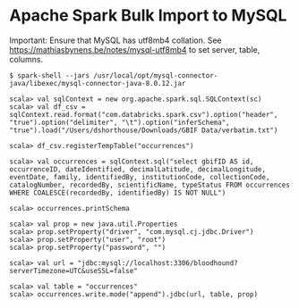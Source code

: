 # Apache Spark Bulk Import to MySQL

Important: Ensure that MySQL has utf8mb4 collation. See https://mathiasbynens.be/notes/mysql-utf8mb4 to set server, table, columns.

    $ spark-shell --jars /usr/local/opt/mysql-connector-java/libexec/mysql-connector-java-8.0.12.jar

    scala> val sqlContext = new org.apache.spark.sql.SQLContext(sc)
    scala> val df_csv = sqlContext.read.format("com.databricks.spark.csv").option("header", "true").option("delimiter", "\t").option("inferSchema", "true").load("/Users/dshorthouse/Downloads/GBIF Data/verbatim.txt")

    scala> df_csv.registerTempTable("occurrences")

    scala> val occurrences = sqlContext.sql("select gbifID AS id, occurrenceID, dateIdentified, decimalLatitude, decimalLongitude, eventDate, family, identifiedBy, institutionCode, collectionCode, catalogNumber, recordedBy, scientificName, typeStatus FROM occurrences WHERE COALESCE(recordedBy, identifiedBy) IS NOT NULL")

    scala> occurrences.printSchema

    scala> val prop = new java.util.Properties
    scala> prop.setProperty("driver", "com.mysql.cj.jdbc.Driver")
    scala> prop.setProperty("user", "root")
    scala> prop.setProperty("password", "")

    scala> val url = "jdbc:mysql://localhost:3306/bloodhound?serverTimezone=UTC&useSSL=false"

    scala> val table = "occurrences"
    scala> occurrences.write.mode("append").jdbc(url, table, prop)